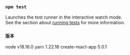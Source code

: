 ### `npm test`

Launches the test runner in the interactive watch mode.\
See the section about [running tests](https://facebook.github.io/create-react-app/docs/running-tests) for more information.

### `版本`
node v18.16.0
yarn 1.22.18
create-react-app 5.0.1
